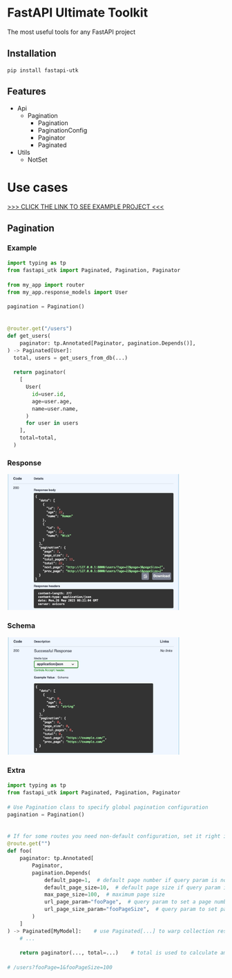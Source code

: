# FastAPI Ultimate Toolkit

The most useful tools for any FastAPI project


## Installation

```shell
pip install fastapi-utk
```

## Features

- Api
  - Pagination
    - Pagination
    - PaginationConfig
    - Paginator
    - Paginated
- Utils
  - NotSet



# Use cases

[>>> CLICK THE LINK TO SEE EXAMPLE PROJECT <<<](./example)


## Pagination


### Example 

```python
import typing as tp
from fastapi_utk import Paginated, Pagination, Paginator

from my_app import router
from my_app.response_models import User

pagination = Pagination()


@router.get("/users")
def get_users(
    paginator: tp.Annotated[Paginator, pagination.Depends()],
) -> Paginated[User]:
  total, users = get_users_from_db(...)

  return paginator(
    [
      User(
        id=user.id,
        age=user.age,
        name=user.name,
      )
      for user in users
    ],
    total=total,
  )
```

### Response

<img width="400" src="./docs/images/img-2.jpg" />

### Schema 

<img width="400" src="./docs/images/img-1.jpg" />


### Extra 

```python
import typing as tp
from fastapi_utk import Paginated, Pagination, Paginator

# Use Pagination class to specify global pagination configuration
pagination = Pagination()


# If for some routes you need non-default configuration, set it right in depends
@route.get("")
def foo(
    paginator: tp.Annotated[
        Paginator,
        pagination.Depends(
            default_page=1,  # default page number if query param is not set
            default_page_size=10,  # default page size if query param is not set
            max_page_size=100,  # maximum page size
            url_page_param="fooPage",  # query param to set a page number
            url_page_size_param="fooPageSize",  # query param to set page size, set `None` to disable this option
        )
    ]
) -> Paginated[MyModel]:    # use Paginated[...] to warp collection response 
    # ...
  
    return paginator(..., total=...)    # total is used to calculate amount of pages

# /users?fooPage=1&fooPageSize=100
```